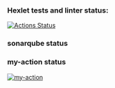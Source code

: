 ### Hexlet tests and linter status:
[![Actions Status](https://github.com/wasiliyterkin46/java-project-72/actions/workflows/hexlet-check.yml/badge.svg)](https://github.com/wasiliyterkin46/java-project-72/actions)
### sonarqube status

### my-action status
[![my-action](https://github.com/wasiliyterkin46/java-project-72/actions/workflows/my-workflow.yml/badge.svg)](https://github.com/wasiliyterkin46/java-project-72/actions/workflows/my-workflow.yml)

